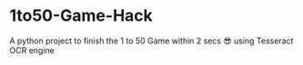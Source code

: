 # 1to50-Game-Hack
A python project to finish the 1 to 50 Game within 2 secs 😎 using Tesseract OCR engine
